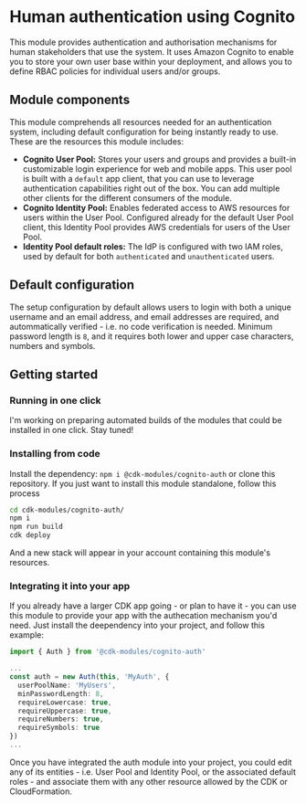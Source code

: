 # Human authentication using Cognito

This module provides authentication and authorisation mechanisms for human stakeholders that use the system. It uses Amazon Cognito to enable you to store your own user base within your deployment, and allows you to define RBAC policies for individual users and/or groups. 

## Module components

This module comprehends all resources needed for an authentication system, including default configuration for being instantly ready to use. These are the resources this module includes:

* **Cognito User Pool:** Stores your users and groups and provides a built-in customizable login experience for web and mobile apps. This user pool is built with a `default` app client, that you can use to leverage authentication capabilities right out of the box. You can add multiple other clients for the different consumers of the module.
* **Cognito Identity Pool:** Enables federated access to AWS resources for users within the User Pool. Configured already for the default User Pool client, this Identity Pool provides AWS credentials for users of the User Pool.
* **Identity Pool default roles:** The IdP is configured with two IAM roles, used by default for both `authenticated` and `unauthenticated` users. 

## Default configuration

The setup configuration by default allows users to login with both a unique username and an email address, and email addresses are required, and autommatically verified - i.e. no code verification is needed. Minimum password length is `8`, and it requires both lower and upper case characters, numbers and symbols. 

## Getting started

### Running in one click

I'm working on preparing automated builds of the modules that could be installed in one click. Stay tuned!

### Installing from code

Install the dependency: `npm i @cdk-modules/cognito-auth` or clone this repository. If you just want to install this module standalone, follow this process

```bash
cd cdk-modules/cognito-auth/
npm i
npm run build
cdk deploy
```

And a new stack will appear in your account containing this module's resources.

### Integrating it into your app

If you already have a larger CDK app going - or plan to have it - you can use this module to provide your app with the authecation mechanism you'd need. Just install the deependency into your project, and follow this example:

```typescript
import { Auth } from '@cdk-modules/cognito-auth'

...
const auth = new Auth(this, 'MyAuth', {
  userPoolName: 'MyUsers',
  minPasswordLength: 8,
  requireLowercase: true,
  requireUppercase: true,
  requireNumbers: true,
  requireSymbols: true
})
...
```

Once you have integrated the auth module into your project, you could edit any of its entities - i.e. User Pool and Identity Pool, or the associated default roles - and associate them with any other resource allowed by the CDK or CloudFormation.
